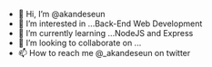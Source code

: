 - 👋 Hi, I’m @akandeseun
- 👀 I’m interested in ...Back-End Web Development
- 🌱 I’m currently learning ...NodeJS and Express
- 💞️ I’m looking to collaborate on ...
- 📫 How to reach me @_akandeseun on twitter

<!---
akandeseun/akandeseun is a ✨ special ✨ repository because its `README.md` (this file) appears on your GitHub profile.
You can click the Preview link to take a look at your changes.
--->
